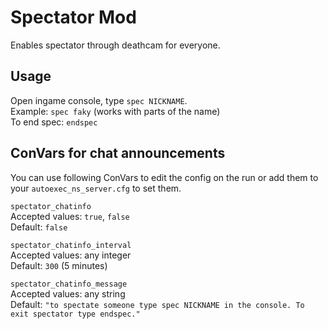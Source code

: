 # Spectator Mod
Enables spectator through deathcam for everyone.

## Usage

Open ingame console, type `spec NICKNAME`.  
Example: `spec faky` (works with parts of the name)  
To end spec: `endspec`

## ConVars for chat announcements
You can use following ConVars to edit the config on the run or add them to your `autoexec_ns_server.cfg` to set them.

`spectator_chatinfo`  
Accepted values: `true`, `false`  
Default: `false`

`spectator_chatinfo_interval`  
Accepted values: any integer  
Default: `300` (5 minutes)

`spectator_chatinfo_message`  
Accepted values: any string  
Default: `"to spectate someone type spec NICKNAME in the console. To exit spectator type endspec."`